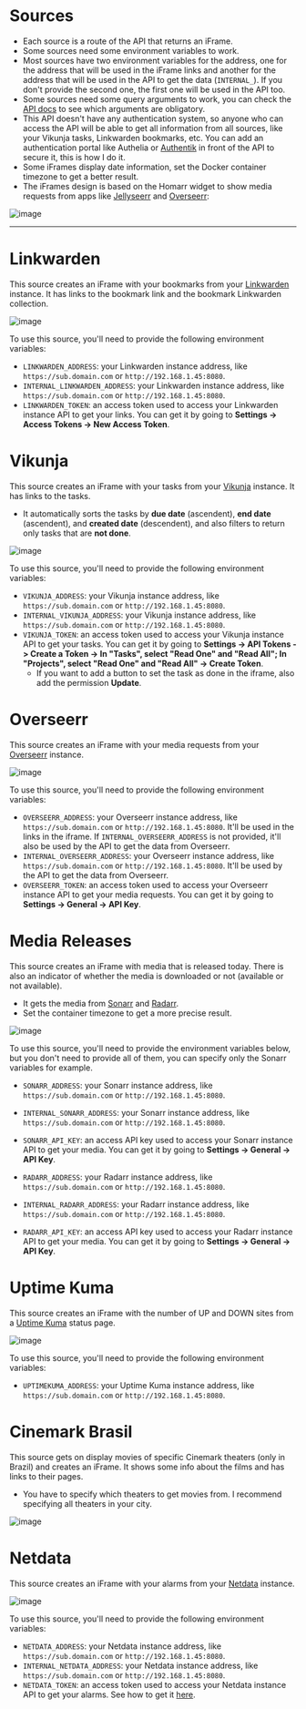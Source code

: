 # Sources

- Each source is a route of the API that returns an iFrame.
- Some sources need some environment variables to work.
- Most sources have two environment variables for the address, one for the address that will be used in the iFrame links and another for the address that will be used in the API to get the data (`INTERNAL_`). If you don't provide the second one, the first one will be used in the API too.
- Some sources need some query arguments to work, you can check the [API docs](https://github.com/diogovalentte/homarr-iframes/tree/main?tab=readme-ov-file#api-docs) to see which arguments are obligatory.
- This API doesn't have any authentication system, so anyone who can access the API will be able to get all information from all sources, like your Vikunja tasks, Linkwarden bookmarks, etc. You can add an authentication portal like Authelia or [Authentik](https://github.com/goauthentik/authentik) in front of the API to secure it, this is how I do it.
- Some iFrames display date information, set the Docker container timezone to get a better result.
- The iFrames design is based on the Homarr widget to show media requests from apps like [Jellyseerr](https://github.com/Fallenbagel/jellyseerr) and [Overseerr](https://github.com/sct/overseerr):

![image](https://github.com/diogovalentte/homarr-iframes/assets/49578155/9083c67a-9bbf-4430-8ba9-929cd9b0d0ab)

---

# Linkwarden

This source creates an iFrame with your bookmarks from your [Linkwarden](https://github.com/linkwarden/linkwarden) instance. It has links to the bookmark link and the bookmark Linkwarden collection.

![image](https://github.com/diogovalentte/homarr-iframes/assets/49578155/90271b2c-dc4f-4ee7-a6d3-f256e12cad81)

To use this source, you'll need to provide the following environment variables:

- `LINKWARDEN_ADDRESS`: your Linkwarden instance address, like `https://sub.domain.com` or `http://192.168.1.45:8080`.
- `INTERNAL_LINKWARDEN_ADDRESS`: your Linkwarden instance address, like `https://sub.domain.com` or `http://192.168.1.45:8080`.
- `LINKWARDEN_TOKEN`: an access token used to access your Linkwarden instance API to get your links. You can get it by going to **Settings -> Access Tokens -> New Access Token**.

# Vikunja

This source creates an iFrame with your tasks from your [Vikunja](https://github.com/go-vikunja/vikunja) instance. It has links to the tasks.

- It automatically sorts the tasks by **due date** (ascendent), **end date** (ascendent), and **created date** (descendent), and also filters to return only tasks that are **not done**.

![image](https://github.com/diogovalentte/homarr-iframes/assets/49578155/787ff13a-a81f-42b4-a3a4-9f0892ca815f)

To use this source, you'll need to provide the following environment variables:

- `VIKUNJA_ADDRESS`: your Vikunja instance address, like `https://sub.domain.com` or `http://192.168.1.45:8080`.
- `INTERNAL_VIKUNJA_ADDRESS`: your Vikunja instance address, like `https://sub.domain.com` or `http://192.168.1.45:8080`.
- `VIKUNJA_TOKEN`: an access token used to access your Vikunja instance API to get your tasks. You can get it by going to **Settings -> API Tokens -> Create a Token -> In "Tasks", select "Read One" and "Read All"; In "Projects", select "Read One" and "Read All" -> Create Token**.
  - If you want to add a button to set the task as done in the iframe, also add the permission **Update**.

# Overseerr

This source creates an iFrame with your media requests from your [Overseerr](https://github.com/sct/overseerr) instance.

![image](https://github.com/diogovalentte/homarr-iframes/assets/49578155/7f374beb-e392-4ee9-94fc-4d1556f65e7c)

To use this source, you'll need to provide the following environment variables:

- `OVERSEERR_ADDRESS`: your Overseerr instance address, like `https://sub.domain.com` or `http://192.168.1.45:8080`. It'll be used in the links in the iframe. If `INTERNAL_OVERSEERR_ADDRESS` is not provided, it'll also be used by the API to get the data from Overseerr.
- `INTERNAL_OVERSEERR_ADDRESS`: your Overseerr instance address, like `https://sub.domain.com` or `http://192.168.1.45:8080`. It'll be used by the API to get the data from Overseerr.
- `OVERSEERR_TOKEN`: an access token used to access your Overseerr instance API to get your media requests. You can get it by going to **Settings -> General -> API Key**.

# Media Releases

This source creates an iFrame with media that is released today. There is also an indicator of whether the media is downloaded or not (available or not available).

- It gets the media from [Sonarr](https://github.com/Sonarr/Sonarr) and [Radarr](https://github.com/Radarr/Radarr).
- Set the container timezone to get a more precise result.

![image](https://github.com/diogovalentte/homarr-iframes/assets/49578155/17665aaf-5eb5-44df-a0db-9b99a5fe77fb)

To use this source, you'll need to provide the environment variables below, but you don't need to provide all of them, you can specify only the Sonarr variables for example.

- `SONARR_ADDRESS`: your Sonarr instance address, like `https://sub.domain.com` or `http://192.168.1.45:8080`.
- `INTERNAL_SONARR_ADDRESS`: your Sonarr instance address, like `https://sub.domain.com` or `http://192.168.1.45:8080`.
- `SONARR_API_KEY`: an access API key used to access your Sonarr instance API to get your media. You can get it by going to **Settings -> General -> API Key**.

- `RADARR_ADDRESS`: your Radarr instance address, like `https://sub.domain.com` or `http://192.168.1.45:8080`.
- `INTERNAL_RADARR_ADDRESS`: your Radarr instance address, like `https://sub.domain.com` or `http://192.168.1.45:8080`.
- `RADARR_API_KEY`: an access API key used to access your Radarr instance API to get your media. You can get it by going to **Settings -> General -> API Key**.

# Uptime Kuma

This source creates an iFrame with the number of UP and DOWN sites from a [Uptime Kuma]() status page.

![image](https://github.com/diogovalentte/homarr-iframes/assets/49578155/7b0e2cfc-2edc-41d4-9551-72df189591d4)

To use this source, you'll need to provide the following environment variables:

- `UPTIMEKUMA_ADDRESS`: your Uptime Kuma instance address, like `https://sub.domain.com` or `http://192.168.1.45:8080`.

# Cinemark Brasil

This source gets on display movies of specific Cinemark theaters (only in Brazil) and creates an iFrame. It shows some info about the films and has links to their pages.

- You have to specify which theaters to get movies from. I recommend specifying all theaters in your city.

![image](https://github.com/diogovalentte/homarr-iframes/assets/49578155/7071b022-fe90-4db7-874b-8b88d0298641)

# Netdata

This source creates an iFrame with your alarms from your [Netdata](https://github.com/netdata/netdata) instance.

![image](https://github.com/user-attachments/assets/1145c008-7853-4438-a154-7a1a6b8dde21)

To use this source, you'll need to provide the following environment variables:

- `NETDATA_ADDRESS`: your Netdata instance address, like `https://sub.domain.com` or `http://192.168.1.45:8080`.
- `INTERNAL_NETDATA_ADDRESS`: your Netdata instance address, like `https://sub.domain.com` or `http://192.168.1.45:8080`.
- `NETDATA_TOKEN`: an access token used to access your Netdata instance API to get your alarms. See how to get it [here](https://learn.netdata.cloud/docs/netdata-cloud/authentication-&-authorization/api-tokens).
